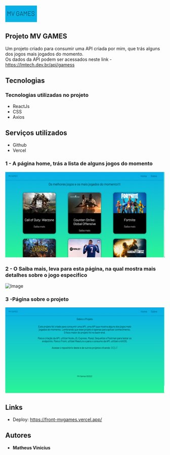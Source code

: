 ![Logo of the project](https://github.com/MV1337/images/blob/master/mv_games/logo.png)


## Projeto MV GAMES 
Um projeto criado para consumir uma API criada por mim, que trás alguns dos jogos mais jogados do momento. <br/>
Os dados da API podem ser acessados neste link - https://lmtech.dev.br/api/gamess 

## Tecnologias 

### Tecnologias utilizadas no projeto

* ReactJs
* CSS
* Axios

## Serviços utilizados

* Github
* Vercel

### 1 - A página home, trás a lista de alguns jogos do momento

![image](https://github.com/MV1337/images/blob/master/mv_games/home.png)


### 2 - O Saiba mais, leva para esta página, na qual mostra mais detalhes sobre o jogo especifíco

![Image](https://github.com/MV1337/images/blob/master/mv_games/about.gif)

### 3 -Página sobre o projeto

![Image](https://github.com/MV1337/images/blob/master/mv_games/about.png)

  ## Links
  - Deploy: https://front-mvgames.vercel.app/
  
  ## Autores

  * **Matheus Vinicius** 
